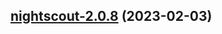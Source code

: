 

## [nightscout-2.0.8](https://github.com/truecharts/charts/compare/nightscout-2.0.7...nightscout-2.0.8) (2023-02-03)

